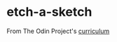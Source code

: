 # etch-a-sketch
From The Odin Project's [curriculum](https://www.theodinproject.com/courses/web-development-101/lessons/etch-a-sketch-project)
